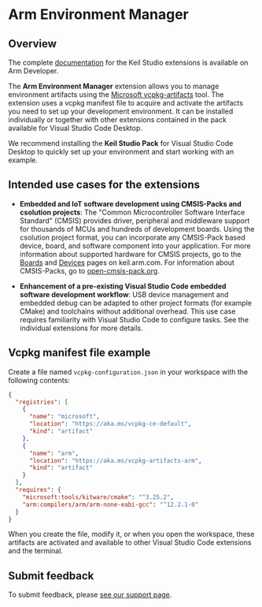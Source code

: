 # Arm Environment Manager

## Overview

The complete [documentation](https://developer.arm.com/documentation/108029/latest/Extension-pack-and-extensions) for the Keil Studio extensions is available on Arm Developer.

The **Arm Environment Manager** extension allows you to manage environment artifacts using the [Microsoft vcpkg-artifacts](https://github.com/microsoft/vcpkg-tool) tool. The extension uses a vcpkg manifest file to acquire and activate the artifacts you need to set up your development environment. It can be installed individually or together with other extensions contained in the pack available for Visual Studio Code Desktop.

We recommend installing the **Keil Studio Pack** for Visual Studio Code Desktop to quickly set up your environment and start working with an example.

## Intended use cases for the extensions

- **Embedded and IoT software development using CMSIS-Packs and csolution projects**: The "Common Microcontroller Software Interface Standard" (CMSIS) provides driver, peripheral and middleware support for thousands of MCUs and hundreds of development boards. Using the csolution project format, you can incorporate any CMSIS-Pack based device, board, and software component into your application. For more information about supported hardware for CMSIS projects, go to the [Boards](https://www.keil.arm.com/boards/) and [Devices](https://www.keil.arm.com/devices/) pages on keil.arm.com. For information about CMSIS-Packs, go to [open-cmsis-pack.org](https://www.open-cmsis-pack.org/index.html).

- **Enhancement of a pre-existing Visual Studio Code embedded software development workflow**: USB device management and embedded debug can be adapted to other project formats (for example CMake) and toolchains without additional overhead. This use case requires familiarity with Visual Studio Code to configure tasks. See the individual extensions for more details.

## Vcpkg manifest file example

Create a file named `vcpkg-configuration.json` in your workspace with the following contents:

```json
{
  "registries": [
    {
      "name": "microsoft",
      "location": "https://aka.ms/vcpkg-ce-default",
      "kind": "artifact"
    },
    {
      "name": "arm",
      "location": "https://aka.ms/vcpkg-artifacts-arm",
      "kind": "artifact"
    }
  ],
  "requires": {
    "microsoft:tools/kitware/cmake": "^3.25.2",
    "arm:compilers/arm/arm-none-eabi-gcc": "^12.2.1-0"
  }
}
```

When you create the file, modify it, or when you open the workspace, these artifacts are activated and available to other Visual Studio Code extensions and the terminal.

## Submit feedback

To submit feedback, please [see our support page](https://www.keil.arm.com/support/#:~:text=Installing%20the%20Tools).
